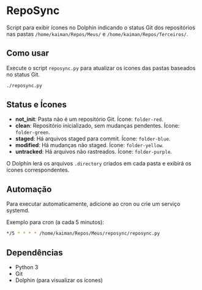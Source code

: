 # RepoSync

Script para exibir ícones no Dolphin indicando o status Git dos repositórios nas pastas `/home/kaiman/Repos/Meus/` e `/home/kaiman/Repos/Terceiros/`.

## Como usar

Execute o script `reposync.py` para atualizar os ícones das pastas baseados no status Git.

```bash
./reposync.py
```

## Status e Ícones

- **not_init**: Pasta não é um repositório Git. Ícone: `folder-red`.
- **clean**: Repositório inicializado, sem mudanças pendentes. Ícone: `folder-green`.
- **staged**: Há arquivos staged para commit. Ícone: `folder-blue`.
- **modified**: Há mudanças não staged. Ícone: `folder-yellow`.
- **untracked**: Há arquivos não rastreados. Ícone: `folder-purple`.

O Dolphin lerá os arquivos `.directory` criados em cada pasta e exibirá os ícones correspondentes.

## Automação

Para executar automaticamente, adicione ao cron ou crie um serviço systemd.

Exemplo para cron (a cada 5 minutos):

```bash
*/5 * * * * /home/kaiman/Repos/Meus/reposync/reposync.py
```

## Dependências

- Python 3
- Git
- Dolphin (para visualizar os ícones)
